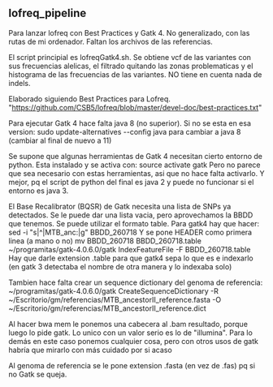 ## lofreq_pipeline

Para lanzar lofreq con Best Practices y Gatk 4. No generalizado, con las rutas de mi ordenador. Faltan los archivos de las referencias.

El script principial es lofreqGatk4.sh. Se obtiene vcf de las variantes con sus frecuencias alelicas, el filtrado quitando las zonas problematicas y el histograma de las frecuencias de las variantes. NO tiene en cuenta nada de indels.


Elaborado siguiendo Best Practices para Lofreq. "https://github.com/CSB5/lofreq/blob/master/devel-doc/best-practices.txt"

Para ejecutar Gatk 4 hace falta java 8 (no superior). Si no se esta en esa version:
sudo update-alternatives --config java
para cambiar a java 8 (cambiar al final de nuevo a 11)

Se supone que algunas herramientas de Gatk 4 necesitan cierto entorno de python. Esta instalado y se activa con:
source activate gatk
Pero no parece que sea necesario con estas herramientas, asi que no hace falta activarlo. Y mejor, pq el script de python del final es java 2 y puede no funcionar si el entorno es java 3.

El Base Recalibrator (BQSR) de Gatk necesita una lista de SNPs ya detectados. Se le puede dar una lista vacia, pero aprovechamos la BBDD que tenemos. Se puede utilizar el formato table. Para gatk4 hay que hacer:
sed -i "s|^|MTB_anc:|g" BBDD_260718
Y se pone HEADER como primera linea (a mano o no)
mv BBDD_260718 BBDD_260718.table
~/programitas/gatk-4.0.6.0/gatk IndexFeatureFile -F BBDD_260718.table 
Hay que darle extension .table para que gatk4 sepa lo que es e indexarlo (en gatk 3 detectaba el nombre de otra manera y lo indexaba solo)

Tambien hace falta crear un sequence dictionary del genoma de referencia:
~/programitas/gatk-4.0.6.0/gatk CreateSequenceDictionary -R ~/Escritorio/gm/referencias/MTB_ancestorII_reference.fasta -O ~/Escritorio/gm/referencias/MTB_ancestorII_reference.dict

Al hacer bwa mem le ponemos una cabecera al .bam resultado, porque luego lo pide gatk. Lo unico con un valor serio es lo de "illumina". Para lo demás en este caso ponemos cualquier cosa, pero con otros usos de gatk habría que mirarlo con más cuidado por si acaso

Al genoma de referencia se le pone extension .fasta (en vez de .fas) pq si no Gatk se queja.

